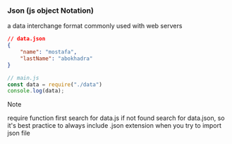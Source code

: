 ### Json (js object Notation)
a data interchange format commonly used with web servers
```json
// data.json
{
    "name": "mostafa",
    "lastName": "abokhadra"
}
```
```mjs
// main.js
const data = require("./data")
console.log(data);
```
> [!NOTE]
> require function first search for data.js if not found search for data.json, so it's best practice to always include .json extension when you try to import json file